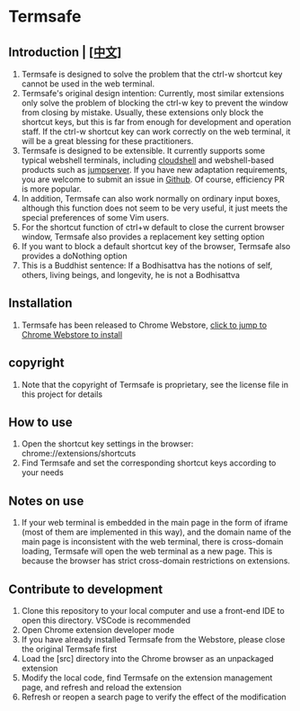 # Termsafe
## Introduction | [[中文]](https://github.com/wurenny/termsafe/blob/master/readme-zh.md) 
1. Termsafe is designed to solve the problem that the ctrl-w shortcut key cannot be used in the web terminal.
1. Termsafe's original design intention: Currently, most similar extensions only solve the problem of blocking the ctrl-w key to prevent the window from closing by mistake. Usually, these extensions only block the shortcut keys, but this is far from enough for development and operation staff. If the ctrl-w shortcut key can work correctly on the web terminal, it will be a great blessing for these practitioners.
1. Termsafe is designed to be extensible. It currently supports some typical webshell terminals, including [cloudshell](https://github.com/cloudtty/cloudtty) and webshell-based products such as [jumpserver](https://jumpserver.org). If you have new adaptation requirements, you are welcome to submit an issue in [Github](https://github.com/wurenny/termsafe). Of course, efficiency PR is more popular.
1. In addition, Termsafe can also work normally on ordinary input boxes, although this function does not seem to be very useful, it just meets the special preferences of some Vim users.
1. For the shortcut function of ctrl+w default to close the current browser window, Termsafe also provides a replacement key setting option
1. If you want to block a default shortcut key of the browser, Termsafe also provides a doNothing option
1. This is a Buddhist sentence: If a Bodhisattva has the notions of self, others, living beings, and longevity, he is not a Bodhisattva

## Installation
1. Termsafe has been released to Chrome Webstore, [click to jump to Chrome Webstore to install](https://chrome.google.com/webstore/detail/termsafe/)

## copyright
1. Note that the copyright of Termsafe is proprietary, see the license file in this project for details

## How to use
1. Open the shortcut key settings in the browser: chrome://extensions/shortcuts
1. Find Termsafe and set the corresponding shortcut keys according to your needs

## Notes on use
1. If your web terminal is embedded in the main page in the form of iframe (most of them are implemented in this way), and the domain name of the main page is inconsistent with the web terminal, there is cross-domain loading, Termsafe will open the web terminal as a new page. This is because the browser has strict cross-domain restrictions on extensions.

## Contribute to development
1. Clone this repository to your local computer and use a front-end IDE to open this directory. VSCode is recommended
1. Open Chrome extension developer mode
1. If you have already installed Termsafe from the Webstore, please close the original Termsafe first
1. Load the [src] directory into the Chrome browser as an unpackaged extension
1. Modify the local code, find Termsafe on the extension management page, and refresh and reload the extension
1. Refresh or reopen a search page to verify the effect of the modification